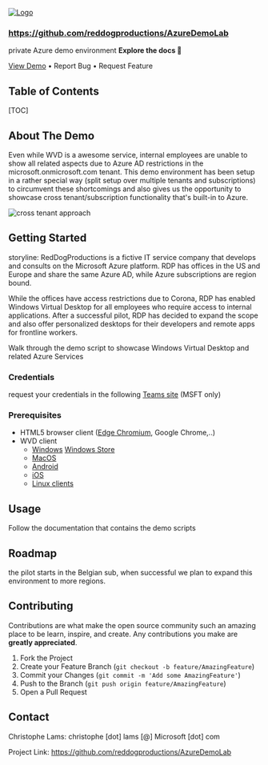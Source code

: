 [![Logo](https://github.com/oGranny/readme-template-extension/raw/master/assets/icon.png)](https://github.com/oGranny/readme-template-extension)

### https://github.com/reddogproductions/AzureDemoLab

private Azure demo environment
**Explore the docs 📃**

[View Demo](https://rdweb.wvd.microsoft.com/arm/webclient/index.html) • Report Bug • Request Feature



## Table of Contents

[TOC]

## About The Demo

Even while WVD is a awesome service, internal employees are unable to show all related aspects due to Azure AD restrictions in the microsoft.onmicrosoft.com tenant. 
This demo environment has been setup in a rather special way (split setup over multiple tenants and subscriptions) to circumvent these shortcomings and also gives us the opportunity to showcase cross tenant/subscription functionality that's built-in to Azure. 

![cross tenant approach](https://chlams.blob.core.windows.net/public/reddogproductions/design/crosstenant.png)

## Getting Started

storyline: RedDogProductions is a fictive IT service company that develops and consults on the Microsoft Azure platform. RDP has offices in the US and Europe and share the same Azure AD, while Azure subscriptions are region bound. 

While the offices have access restrictions due to Corona, RDP has enabled Windows Virtual Desktop for all employees who require access to internal applications. 
After a successful pilot, RDP has decided to expand the scope and also offer personalized desktops for their developers and remote apps for frontline workers.

Walk through the demo script to showcase Windows Virtual Desktop and related Azure Services
### Credentials

request your credentials in the following [Teams site](https://teams.microsoft.com/l/team/19%3a6904744e8f2943ca9d221d5988d42734%40thread.tacv2/conversations?groupId=f6174a3a-7450-417c-87a9-77c85d11aa06&tenantId=72f988bf-86f1-41af-91ab-2d7cd011db47) (MSFT only)

### Prerequisites

- HTML5 browser client ([Edge Chromium](https://support.microsoft.com/en-us/microsoft-edge/download-the-new-microsoft-edge-based-on-chromium-0f4a3dd7-55df-60f5-739f-00010dba52cf), Google Chrome,..)
- WVD client
  - [Windows](https://docs.microsoft.com/en-us/windows-server/remote/remote-desktop-services/clients/windowsdesktop#install-the-client) [Windows Store](https://docs.microsoft.com/en-us/azure/virtual-desktop/connect-microsoft-store)
  - [MacOS](https://docs.microsoft.com/en-us/azure/virtual-desktop/connect-macos)
  - [Android](https://docs.microsoft.com/en-us/azure/virtual-desktop/connect-android)
  - [iOS](https://docs.microsoft.com/en-us/azure/virtual-desktop/connect-ios)
  - [Linux clients](https://docs.microsoft.com/en-us/azure/virtual-desktop/linux-overview)

## Usage

Follow the documentation that contains the demo scripts

## Roadmap

the pilot starts in the Belgian sub, when successful we plan to expand this environment to more regions.

## Contributing

Contributions are what make the open source community such an amazing place to be learn, inspire, and create. Any contributions you make are **greatly appreciated**.

1. Fork the Project
2. Create your Feature Branch (`git checkout -b feature/AmazingFeature`)
3. Commit your Changes (`git commit -m 'Add some AmazingFeature'`)
4. Push to the Branch (`git push origin feature/AmazingFeature`)
5. Open a Pull Request

## Contact

Christophe Lams: christophe [dot] lams [@] Microsoft [dot] com

Project Link: https://github.com/reddogproductions/AzureDemoLab
